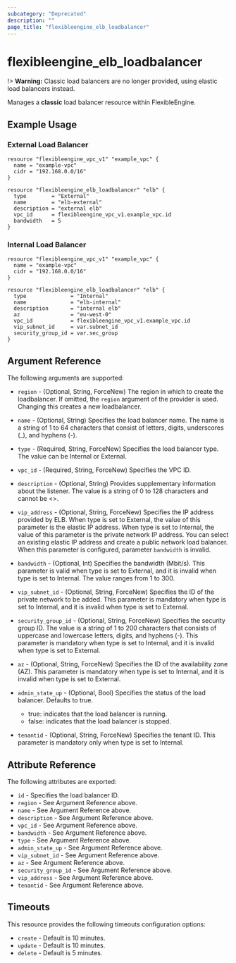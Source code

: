 ```yaml
---
subcategory: "Deprecated"
description: ""
page_title: "flexibleengine_elb_loadbalancer"
---
```


# flexibleengine_elb_loadbalancer

!> **Warning:** Classic load balancers are no longer provided, using elastic load balancers instead.

Manages a **classic** load balancer resource within FlexibleEngine.

## Example Usage

### External Load Balancer

```hcl
resource "flexibleengine_vpc_v1" "example_vpc" {
  name = "example-vpc"
  cidr = "192.168.0.0/16"
}

resource "flexibleengine_elb_loadbalancer" "elb" {
  type        = "External"
  name        = "elb-external"
  description = "external elb"
  vpc_id      = flexibleengine_vpc_v1.example_vpc.id
  bandwidth   = 5
}
```

### Internal Load Balancer

```hcl
resource "flexibleengine_vpc_v1" "example_vpc" {
  name = "example-vpc"
  cidr = "192.168.0.0/16"
}

resource "flexibleengine_elb_loadbalancer" "elb" {
  type              = "Internal"
  name              = "elb-internal"
  description       = "internal elb"
  az                = "eu-west-0"
  vpc_id            = flexibleengine_vpc_v1.example_vpc.id
  vip_subnet_id     = var.subnet_id
  security_group_id = var.sec_group
}
```

## Argument Reference

The following arguments are supported:

* `region` - (Optional, String, ForceNew) The region in which to create the loadbalancer. If
    omitted, the `region` argument of the provider is used. Changing this
    creates a new loadbalancer.

* `name` - (Optional, String) Specifies the load balancer name. The name is a string
    of 1 to 64 characters that consist of letters, digits, underscores (_),
    and hyphens (-).

* `type` - (Required, String, ForceNew) Specifies the load balancer type. The value can be
    Internal or External.

* `vpc_id` - (Required, String, ForceNew) Specifies the VPC ID.

* `description` - (Optional, String) Provides supplementary information about the
    listener. The value is a string of 0 to 128 characters and cannot be <>.

* `vip_address` - (Optional, String, ForceNew) Specifies the IP address provided by ELB.
    When type is set to External, the value of this parameter is the elastic
    IP address. When type is set to Internal, the value of this parameter is
    the private network IP address. You can select an existing elastic IP address
    and create a public network load balancer. When this parameter is configured,
    parameter `bandwidth` is invalid.

* `bandwidth` - (Optional, Int) Specifies the bandwidth (Mbit/s). This parameter
    is valid when type is set to External, and it is invalid when type
    is set to Internal. The value ranges from 1 to 300.

* `vip_subnet_id` - (Optional, String, ForceNew) Specifies the ID of the private network
    to be added. This parameter is mandatory when type is set to Internal,
    and it is invalid when type is set to External.

* `security_group_id` - (Optional, String, ForceNew) Specifies the security group ID. The
    value is a string of 1 to 200 characters that consists of uppercase and
    lowercase letters, digits, and hyphens (-). This parameter is mandatory
    when type is set to Internal, and it is invalid when type is set to External.

* `az` - (Optional, String, ForceNew) Specifies the ID of the availability zone (AZ). This
    parameter is mandatory when type is set to Internal, and it is invalid
    when type is set to External.

* `admin_state_up` - (Optional, Bool) Specifies the status of the load balancer. Defaults to true.
    + true: indicates that the load balancer is running.
    + false: indicates that the load balancer is stopped.

* `tenantid` - (Optional, String, ForceNew) Specifies the tenant ID. This parameter is mandatory
    only when type is set to Internal.

## Attribute Reference

The following attributes are exported:

* `id` - Specifies the load balancer ID.
* `region` - See Argument Reference above.
* `name` - See Argument Reference above.
* `description` - See Argument Reference above.
* `vpc_id` - See Argument Reference above.
* `bandwidth` - See Argument Reference above.
* `type` - See Argument Reference above.
* `admin_state_up` - See Argument Reference above.
* `vip_subnet_id` - See Argument Reference above.
* `az` - See Argument Reference above.
* `security_group_id` - See Argument Reference above.
* `vip_address` - See Argument Reference above.
* `tenantid` - See Argument Reference above.

## Timeouts

This resource provides the following timeouts configuration options:

* `create` - Default is 10 minutes.
* `update` - Default is 10 minutes.
* `delete` - Default is 5 minutes.
